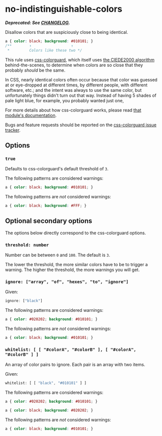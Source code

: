 # no-indistinguishable-colors

***Deprecated: See [CHANGELOG](../../../CHANGELOG.md).***

Disallow colors that are suspiciously close to being identical.

```css
a { color: black; background: #010101; }
/**        ↑                  ↑
 *         Colors like these two */
```

This rule uses [css-colorguard](https://github.com/SlexAxton/css-colorguard), which itself uses [the CIEDE2000 algorithm](http://en.wikipedia.org/wiki/Color_difference#CIEDE2000) behind-the-scenes, to determine when colors are so close that they probably *should* be the same.

In CSS, nearly identical colors often occur because that color was guessed at or eye-dropped at different times, by different people, with different software, etc.; and the intent was always to use the same color, but unfortunately things didn't turn out that way. Instead of having 5 shades of pale light blue, for example, you probably wanted just one,

For more details about how css-colorguard works, please read [that module's documentation](https://github.com/SlexAxton/css-colorguard).

Bugs and feature requests should be reported on the [css-colorguard issue tracker](https://github.com/SlexAxton/css-colorguard/issues).

## Options

### `true`

Defaults to css-colorguard's default threshold of `3`.

The following patterns are considered warnings:

```css
a { color: black; background: #010101; }
```

The following patterns are *not* considered warnings:

```css
a { color: black; background: #FFF; }
```

## Optional secondary options

The options below directly correspond to the css-colorguard options.

### `threshold: number`

Number can be between `0` and `100`. The default is `3`.

The lower the threshold, the more similar colors have to be to trigger a warning. The higher the threshold, the more warnings you will get.

### `ignore: ["array", "of", "hexes", "to", "ignore"]`

Given:

```js
ignore: ["black"]
```

The following patterns are considered warnings:

```css
a { color: #020202; background: #010101; }
```

The following patterns are *not* considered warnings:

```css
a { color: black; background: #010101; }
```

### `whitelist: [ [ "#colorA", "#colorB" ], [ "#colorA", "#colorB" ] ]`

An array of color pairs to ignore. Each pair is an array with two items.

Given:

```js
whitelist: [ [ "black", "#010101" ] ]
```

The following patterns are considered warnings:

```css
a { color: #020202; background: #010101; }
```

```css
a { color: black; background: #020202; }
```

The following patterns are *not* considered warnings:

```css
a { color: black; background: #010101; }
```
